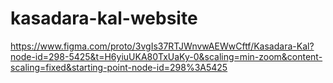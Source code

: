 # kasadara-kal-website
https://www.figma.com/proto/3vgIs37RTJWnvwAEWwCftf/Kasadara-Kal?node-id=298-5425&t=H6yiuUKA80TxUaKy-0&scaling=min-zoom&content-scaling=fixed&starting-point-node-id=298%3A5425